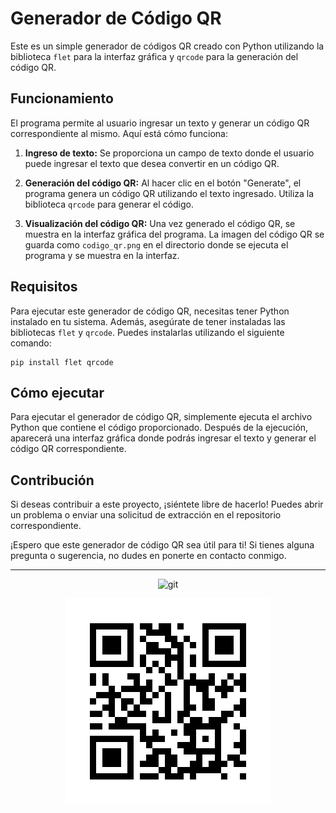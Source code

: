 # Generador de Código QR

Este es un simple generador de códigos QR creado con Python utilizando la biblioteca `flet` para la interfaz gráfica y `qrcode` para la generación del código QR.

## Funcionamiento

El programa permite al usuario ingresar un texto y generar un código QR correspondiente al mismo. Aquí está cómo funciona:

1. **Ingreso de texto:** Se proporciona un campo de texto donde el usuario puede ingresar el texto que desea convertir en un código QR.

2. **Generación del código QR:** Al hacer clic en el botón "Generate", el programa genera un código QR utilizando el texto ingresado. Utiliza la biblioteca `qrcode` para generar el código.

3. **Visualización del código QR:** Una vez generado el código QR, se muestra en la interfaz gráfica del programa. La imagen del código QR se guarda como `codigo_qr.png` en el directorio donde se ejecuta el programa y se muestra en la interfaz.

## Requisitos

Para ejecutar este generador de código QR, necesitas tener Python instalado en tu sistema. Además, asegúrate de tener instaladas las bibliotecas `flet` y `qrcode`. Puedes instalarlas utilizando el siguiente comando:

```
pip install flet qrcode

```


## Cómo ejecutar

Para ejecutar el generador de código QR, simplemente ejecuta el archivo Python que contiene el código proporcionado. Después de la ejecución, aparecerá una interfaz gráfica donde podrás ingresar el texto y generar el código QR correspondiente.

## Contribución

Si deseas contribuir a este proyecto, ¡siéntete libre de hacerlo! Puedes abrir un problema o enviar una solicitud de extracción en el repositorio correspondiente.

¡Espero que este generador de código QR sea útil para ti! Si tienes alguna pregunta o sugerencia, no dudes en ponerte en contacto conmigo.


---


<p align="center"> 
    <img src="https://logos-world.net/wp-content/uploads/2021/10/Python-Logo.png" alt="git" width="320" /> 
</p>
<p align="center"> 
   <img src="./codigo_qr.png" alt="armotusitio.com"/> 
</p>